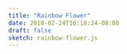 ```yaml
---
title: "Rainbow Flower"
date: 2018-02-24T16:18:24-08:00
draft: false
sketch: rainbow-flower.js
---
```

